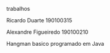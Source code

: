 trabalhos

Ricardo Duarte 190100315

Alexandre Figueiredo 190100210

Hangman basico programado em Java